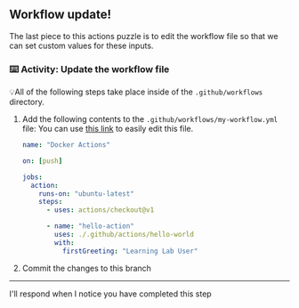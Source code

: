 ## Workflow update!

The last piece to this actions puzzle is to edit the workflow file so that we can set custom values for these inputs.

### :keyboard: Activity: Update the workflow file

💡All of the following steps take place inside of the `.github/workflows` directory.

1. Add the following contents to the `.github/workflows/my-workflow.yml` file:
   You can use [this link]({{quicklink}}) to easily edit this file.

   ```yaml
   name: "Docker Actions"

   on: [push]

   jobs:
     action:
       runs-on: "ubuntu-latest"
       steps:
         - uses: actions/checkout@v1

         - name: "hello-action"
           uses: ./.github/actions/hello-world
           with:
             firstGreeting: "Learning Lab User"
   ```

1. Commit the changes to this branch

---

I'll respond when I notice you have completed this step
